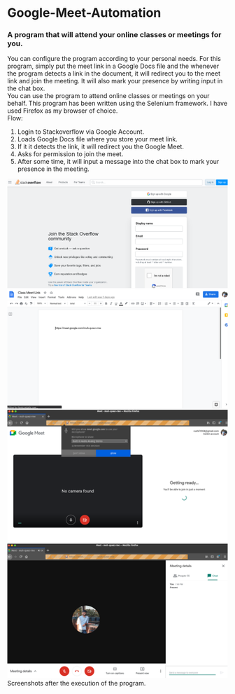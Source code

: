 # Google-Meet-Automation
### A program that will attend your online classes or meetings for you.
You can configure the program according to your personal needs.
For this program, simply put the meet link in a Google Docs file and the whenever the program detects a link in the document, it will redirect you to the meet link and join the meeting. It will also mark your presence by writing input in the chat box.  
You can use the program to attend online classes or meetings on your behalf. 
This program has been written using the Selenium framework. I have used Firefox as my browser of choice.   
Flow:  
1. Login to Stackoverflow via Google Account.  
2. Loads Google Docs file where you store your meet link.  
3. If it it detects the link, it will redirect you the Google Meet.  
4. Asks for permission to join the meet.  
5. After some time, it will input a message into the chat box to mark your presence in the meeting.   

![Stackoverflow login](https://github.com/rushil1904/Google-Meet-Automation/blob/main/etc/stack_login.png?raw=true)  
![Meet Link](https://github.com/rushil1904/Google-Meet-Automation/blob/main/etc/meet_link.png?raw=true)  
![Meet Start](https://github.com/rushil1904/Google-Meet-Automation/blob/main/etc/meet.png?raw=true)
![Meet](https://github.com/rushil1904/Google-Meet-Automation/blob/main/etc/meet1.png?raw=true)
Screenshots after the execution of the program. 
